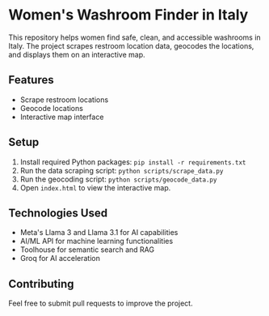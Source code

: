 # Women's Washroom Finder in Italy

This repository helps women find safe, clean, and accessible washrooms in Italy. The project scrapes restroom location data, geocodes the locations, and displays them on an interactive map.

## Features
- Scrape restroom locations
- Geocode locations
- Interactive map interface

## Setup
1. Install required Python packages: `pip install -r requirements.txt`
2. Run the data scraping script: `python scripts/scrape_data.py`
3. Run the geocoding script: `python scripts/geocode_data.py`
4. Open `index.html` to view the interactive map.

## Technologies Used
- Meta's Llama 3 and Llama 3.1 for AI capabilities
- AI/ML API for machine learning functionalities
- Toolhouse for semantic search and RAG
- Groq for AI acceleration

## Contributing
Feel free to submit pull requests to improve the project.
